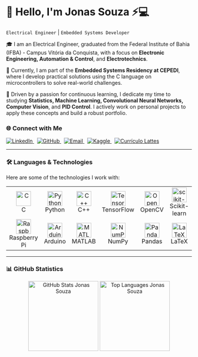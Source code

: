 # 👋 Hello, I'm **Jonas Souza** ⚡💻

`Electrical Engineer` | `Embedded Systems Developer`

🎓 I am an Electrical Engineer, graduated from the Federal Institute of Bahia (IFBA) - Campus Vitória da Conquista, with a focus on **Electronic Engineering, Automation & Control**, and **Electrotechnics**.

🚀 Currently, I am part of the **Embedded Systems Residency at CEPEDI**, where I develop practical solutions using the C language on microcontrollers to solve real-world challenges.

🧠 Driven by a passion for continuous learning, I dedicate my time to studying **Statistics, Machine Learning, Convolutional Neural Networks, Computer Vision**, and **PID Control**. I actively work on personal projects to apply these concepts and build a robust portfolio.

### 🌐 Connect with Me
<p>
  <a href="https://www.linkedin.com/in/jonassouza87/" target="_blank">
    <img alt="LinkedIn" src="https://img.shields.io/badge/LinkedIn-jonassouza87-0077B5?style=for-the-badge&logo=linkedin&logoColor=white" />
  </a>
  &nbsp;
  <a href="https://github.com/JonasSouza871" target="_blank">
    <img alt="GitHub" src="https://img.shields.io/badge/GitHub-JonasSouza871-181717?style=for-the-badge&logo=github&logoColor=white" />
  </a>
  &nbsp;
  <a href="mailto:jonasssouza871@hotmail.com" target="_blank">
    <img alt="Email" src="https://img.shields.io/badge/Email-Contact_Me-0078D4?style=for-the-badge&logo=microsoft-outlook&logoColor=white" />
  </a>
  &nbsp;
  <a href="https://www.kaggle.com/jonassouza872" target="_blank">
    <img alt="Kaggle" src="https://img.shields.io/badge/Kaggle-jonassouza872-20BEFF?style=for-the-badge&logo=kaggle&logoColor=white" />
  </a>
  &nbsp;
  <a href="http://lattes.cnpq.br/2960779889836129" target="_blank">
    <img alt="Currículo Lattes" src="https://img.shields.io/badge/Lattes-CNPq-1f4e79?style=for-the-badge&logo=academia&logoColor=white" />
  </a>
</p>

---

### 🛠️ Languages & Technologies

Here are some of the technologies I work with:

<table align="center">
  <tr>
    <td align="center" width="120">
      <a href="#-linguagens-e-tecnologias">
        <img src="https://cdn.jsdelivr.net/gh/devicons/devicon@latest/icons/c/c-original.svg" width="40" height="40" alt="C" />
      </a>
      <br>C
    </td>
    <td align="center" width="120">
      <a href="#-linguagens-e-tecnologias">
        <img src="https://cdn.jsdelivr.net/gh/devicons/devicon@latest/icons/python/python-original.svg" width="40" height="40" alt="Python" />
      </a>
      <br>Python
    </td>
    <td align="center" width="120">
      <a href="#-linguagens-e-tecnologias">
        <img src="https://cdn.jsdelivr.net/gh/devicons/devicon@latest/icons/cplusplus/cplusplus-original.svg" width="40" height="40" alt="C++" />
      </a>
      <br>C++
    </td>
    <td align="center" width="120">
      <a href="#-linguagens-e-tecnologias">
        <img src="https://cdn.jsdelivr.net/gh/devicons/devicon@latest/icons/tensorflow/tensorflow-original.svg" width="40" height="40" alt="TensorFlow" />
      </a>
      <br>TensorFlow
    </td>
    <td align="center" width="120">
        <a href="#-linguagens-e-tecnologias">
            <img src="https://cdn.jsdelivr.net/gh/devicons/devicon@latest/icons/opencv/opencv-original.svg" width="40" height="40" alt="OpenCV" />
        </a>
        <br>OpenCV
    </td>
    <td align="center" width="120">
      <a href="#-linguagens-e-tecnologias">
        <img src="https://cdn.jsdelivr.net/gh/devicons/devicon@latest/icons/scikitlearn/scikitlearn-original.svg" width="40" height="40" alt="scikit-learn" />
      </a>
      <br>Scikit-learn
    </td>
  </tr>
  <tr>
    <td align="center" width="120">
      <a href="#-linguagens-e-tecnologias">
        <img src="https://cdn.jsdelivr.net/gh/devicons/devicon@latest/icons/raspberrypi/raspberrypi-original.svg" width="40" height="40" alt="Raspberry Pi" />
      </a>
      <br>Raspberry Pi
    </td>
    <td align="center" width="120">
      <a href="#-linguagens-e-tecnologias">
        <img src="https://cdn.jsdelivr.net/gh/devicons/devicon@latest/icons/arduino/arduino-original.svg" width="40" height="40" alt="Arduino" />
      </a>
      <br>Arduino
    </td>
    <td align="center" width="120">
      <a href="#-linguagens-e-tecnologias">
        <img src="https://cdn.jsdelivr.net/gh/devicons/devicon@latest/icons/matlab/matlab-original.svg" width="40" height="40" alt="MATLAB" />
      </a>
      <br>MATLAB
    </td>
    <td align="center" width="120">
      <a href="#-linguagens-e-tecnologias">
        <img src="https://cdn.jsdelivr.net/gh/devicons/devicon@latest/icons/numpy/numpy-original.svg" width="40" height="40" alt="NumPy" />
      </a>
      <br>NumPy
    </td>
    <td align="center" width="120">
      <a href="#-linguagens-e-tecnologias">
        <img src="https://cdn.jsdelivr.net/gh/devicons/devicon@latest/icons/pandas/pandas-original.svg" width="40" height="40" alt="Pandas" />
      </a>
      <br>Pandas
    </td>
    <td align="center" width="120">
      <a href="#-linguagens-e-tecnologias">
        <img src="https://cdn.jsdelivr.net/gh/devicons/devicon@latest/icons/latex/latex-original.svg" width="40" height="40" alt="LaTeX" />
      </a>
      <br>LaTeX
    </td>
  </tr>
</table>

---

### 📊 GitHub Statistics

<p align="center">
  <img align="center" src="https://github-readme-stats.vercel.app/api?username=JonasSouza871&show_icons=true&theme=tokyonight&include_all_commits=true&locale=pt-br" alt="GitHub Stats Jonas Souza" height="190"/>
  <img align="center" src="https://github-readme-stats.vercel.app/api/top-langs/?username=JonasSouza871&theme=tokyonight&layout=compact&custom_title=Tecnologias&langs_count=9&hide=javascript,jupyter%20notebook" alt="Top Languages Jonas Souza" height="190"/>
</p>
